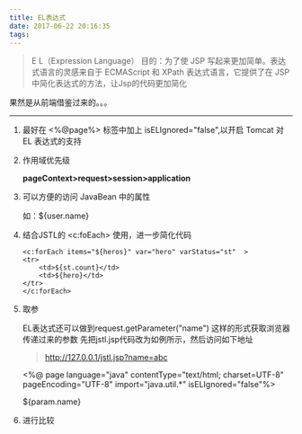 ```yaml
---
title: EL表达式
date: 2017-06-22 20:16:35
tags:
---
```


>E L（Expression Language） 目的：为了使 JSP 写起来更加简单。表达式语言的灵感来自于 ECMAScript 和 XPath 表达式语言，它提供了在 JSP 中简化表达式的方法，让Jsp的代码更加简化

果然是从前端借鉴过来的。。。

<!--more-->


----------

1. 最好在 <%@page%> 标签中加上 isELIgnored="false",以开启 Tomcat 对 EL 表达式的支持

2. 作用域优先级

	**pageContext>request>session>application**

3. 可以方便的访问 JavaBean 中的属性

	如：${user.name}

4. 结合JSTL的 <c:foEach> 使用，进一步简化代码

	```
	<c:forEach items="${heros}" var="hero" varStatus="st"  >
    <tr>
        <td>${st.count}</td>
        <td>${hero}</td>
    </tr>
	</c:forEach>
	```

5. 取参

	EL表达式还可以做到request.getParameter("name") 这样的形式获取浏览器传递过来的参数
	先把jstl.jsp代码改为如例所示，然后访问如下地址
	
	>http://127.0.0.1/jstl.jsp?name=abc
	
	<%@ page language="java" contentType="text/html; charset=UTF-8"
	    pageEncoding="UTF-8" import="java.util.*" isELIgnored="false"%>
	 
	${param.name}

6. 进行比较
